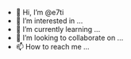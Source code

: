 - 👋 Hi, I’m @e7ti
- 👀 I’m interested in ...
- 🌱 I’m currently learning ...
- 💞️ I’m looking to collaborate on ...
- 📫 How to reach me ...

<!---
e7ti/e7ti is a ✨ special ✨ repository because its `README.md` (this file) appears on your GitHub profile.
You can click the Preview link to take a look at your changes.
--->
